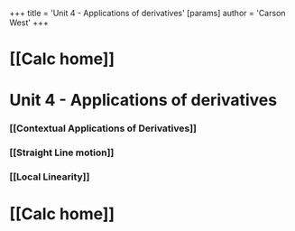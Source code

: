 +++
 title = 'Unit 4 - Applications of derivatives'
[params]
	author = 'Carson West'
+++
# [[Calc home]]

# Unit 4 - Applications of derivatives
### [[Contextual Applications of Derivatives]]

### [[Straight Line motion]]
### [[Local Linearity]]

# [[Calc home]]
